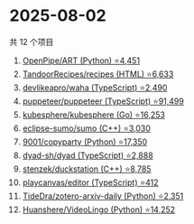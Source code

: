 # 2025-08-02

共 12 个项目

<!-- BEGIN GITHUB -->
<!-- 最后更新时间 2025-08-02 05:09:22 +0800 -->
1. [OpenPipe/ART (Python) ⭐4,451](https://github.com/OpenPipe/ART)
1. [TandoorRecipes/recipes (HTML) ⭐6,633](https://github.com/TandoorRecipes/recipes)
1. [devlikeapro/waha (TypeScript) ⭐2,490](https://github.com/devlikeapro/waha)
1. [puppeteer/puppeteer (TypeScript) ⭐91,499](https://github.com/puppeteer/puppeteer)
1. [kubesphere/kubesphere (Go) ⭐16,253](https://github.com/kubesphere/kubesphere)
1. [eclipse-sumo/sumo (C++) ⭐3,030](https://github.com/eclipse-sumo/sumo)
1. [9001/copyparty (Python) ⭐17,350](https://github.com/9001/copyparty)
1. [dyad-sh/dyad (TypeScript) ⭐2,888](https://github.com/dyad-sh/dyad)
1. [stenzek/duckstation (C++) ⭐8,785](https://github.com/stenzek/duckstation)
1. [playcanvas/editor (TypeScript) ⭐412](https://github.com/playcanvas/editor)
1. [TideDra/zotero-arxiv-daily (Python) ⭐2,351](https://github.com/TideDra/zotero-arxiv-daily)
1. [Huanshere/VideoLingo (Python) ⭐14,252](https://github.com/Huanshere/VideoLingo)
<!-- END GITHUB -->